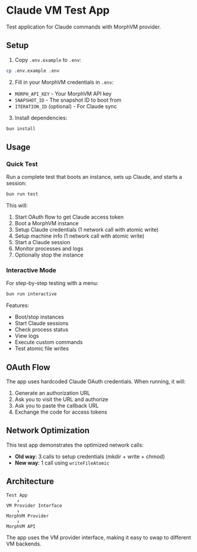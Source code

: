 # Claude VM Test App

Test application for Claude commands with MorphVM provider.

## Setup

1. Copy `.env.example` to `.env`:
```bash
cp .env.example .env
```

2. Fill in your MorphVM credentials in `.env`:
- `MORPH_API_KEY` - Your MorphVM API key
- `SNAPSHOT_ID` - The snapshot ID to boot from
- `ITERATION_ID` (optional) - For Claude sync

3. Install dependencies:
```bash
bun install
```

## Usage

### Quick Test
Run a complete test that boots an instance, sets up Claude, and starts a session:

```bash
bun run test
```

This will:
1. Start OAuth flow to get Claude access token
2. Boot a MorphVM instance
3. Setup Claude credentials (1 network call with atomic write)
4. Setup machine info (1 network call with atomic write)
5. Start a Claude session
6. Monitor processes and logs
7. Optionally stop the instance

### Interactive Mode
For step-by-step testing with a menu:

```bash
bun run interactive
```

Features:
- Boot/stop instances
- Start Claude sessions
- Check process status
- View logs
- Execute custom commands
- Test atomic file writes

## OAuth Flow

The app uses hardcoded Claude OAuth credentials. When running, it will:
1. Generate an authorization URL
2. Ask you to visit the URL and authorize
3. Ask you to paste the callback URL
4. Exchange the code for access tokens

## Network Optimization

This test app demonstrates the optimized network calls:
- **Old way**: 3 calls to setup credentials (mkdir + write + chmod)
- **New way**: 1 call using `writeFileAtomic`

## Architecture

```
Test App
    ↓
VM Provider Interface
    ↓
MorphVM Provider
    ↓
MorphVM API
```

The app uses the VM provider interface, making it easy to swap to different VM backends.